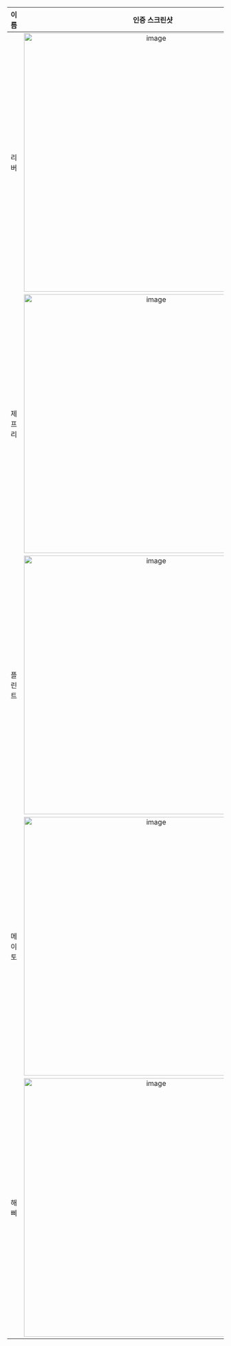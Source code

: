 | **이름** | **인증 스크린샷** |
|:--------:|:-----------------:|
| 리버   | <img width="600" alt="image" src="https://github.com/user-attachments/assets/5011902b-3bec-468a-ba23-3237deedb95d" /> |
| 제프리 | <img width="600" alt="image" src="https://github.com/user-attachments/assets/ff6c854a-06fb-4aba-a97f-fca95738c6f2" /> |
| 플린트 | <img width="600" alt="image" src="https://github.com/user-attachments/assets/b23eb9a7-ef4c-4144-a8b0-ed4a6e33bb1f" /> |
| 메이토 | <img width="600" alt="image" src="https://github.com/user-attachments/assets/dc199dee-effc-462f-8e58-a86914cf4916" />|
| 해삐 | <img width="600" alt="image" src="https://github.com/user-attachments/assets/848c8d8b-bc5c-4824-839f-a274272cdc35" /> |

